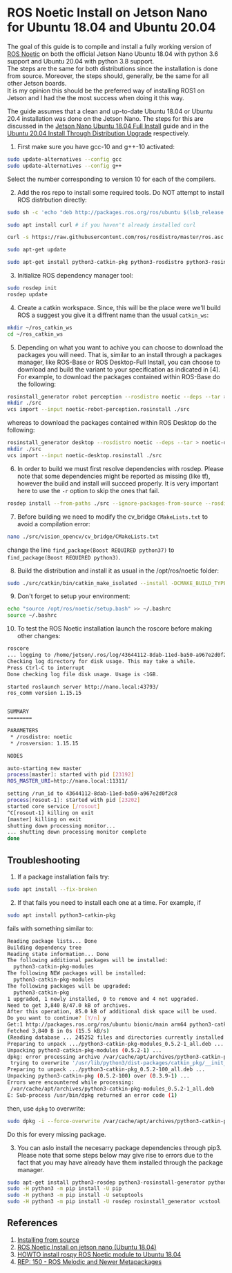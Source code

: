 # ROS Noetic Install on Jetson Nano for Ubuntu 18.04 and Ubuntu 20.04

The goal of this guide is to compile and install a fully working version of [ROS Noetic](http://wiki.ros.org/noetic) on both the official Jetson Nano Ubuntu 18.04 with python 3.6 support and Ubuntu 20.04 with python 3.8 support.\
The steps are the same for both distributions since the installation is done from source. Moreover, the steps should, generally, be the same for all other Jetson boards.\
It is my opinion this should be the preferred way of installing ROS1 on Jetson and I had the the most success when doing it this way.

The guide assumes that a clean and up-to-date Ubuntu 18.04 or Ubuntu 20.4 installation was done on the Jetson Nano. The steps for this are discussed in the [Jetson Nano Ubuntu 18.04 Full Install](jetson-nano-ubuntu-18-04-install.md) guide and in the [Ubuntu 20.04 Install Through Distribution Upgrade](jetson-nano-ubuntu-20-04-install.md) respectively.

1. First make sure you have gcc-10 and g++-10 activated:

```bash
sudo update-alternatives --config gcc
sudo update-alternatives --config g++
```

Select the number corresponding to version 10 for each of the compilers.

2. Add the ros repo to install some required tools. Do NOT attempt to install ROS distrbution directly:

```bash
sudo sh -c 'echo "deb http://packages.ros.org/ros/ubuntu $(lsb_release -sc) main" > /etc/apt/sources.list.d/ros-latest.list' ## add ros repo

sudo apt install curl # if you haven't already installed curl

curl -s https://raw.githubusercontent.com/ros/rosdistro/master/ros.asc | sudo apt-key add -

sudo apt-get update

sudo apt-get install python3-catkin-pkg python3-rosdistro python3-rosinstall-generator python3-rospkg python3-vcstools python3-vcstool python3-rosdep
```

3. Initialize ROS dependency manager tool:

```bash
sudo rosdep init
rosdep update
```
4. Create a catkin workspace. Since, this will be the place were we'll build ROS a suggest you give it a diffrent name than the usual `catkin_ws`:

```bash
mkdir ~/ros_catkin_ws
cd ~/ros_catkin_ws
```
5. Depending on what you want to achive you can choose to download the packages you will need. That is, similar to an install through a packages manager, like  ROS-Base or ROS Desktop-Full Install, you can choose to download and build the variant to your specification as indicated in [4].\
For example, to download the packages contained within ROS-Base do the following:

```bash
rosinstall_generator robot perception --rosdistro noetic --deps --tar > noetic-robot-perception.rosinstall
mkdir ./src
vcs import --input noetic-robot-perception.rosinstall ./src
```

whereas to download the packages contained within ROS Desktop do the following:

```bash
rosinstall_generator desktop --rosdistro noetic --deps --tar > noetic-desktop.rosinstall
mkdir ./src
vcs import --input noetic-desktop.rosinstall ./src
```

6. In order to build we must first resolve dependencies with rosdep. Please note that some dependencies might be reported as missing (like tf), however the build and install will succeed properly. It is very important here to use the `-r` option to skip the ones that fail.

```bash
rosdep install --from-paths ./src --ignore-packages-from-source --rosdistro noetic -y -r
```
7. Before building we need to modify the cv_bridge `CMakeLists.txt` to avoid a compilation error:

```bash
nano ./src/vision_opencv/cv_bridge/CMakeLists.txt
```

change the line `find_package(Boost REQUIRED python37)` to `find_package(Boost REQUIRED python3)`.

8. Build the distribution and install it as usual in the /opt/ros/noetic folder:

```bash
sudo ./src/catkin/bin/catkin_make_isolated --install -DCMAKE_BUILD_TYPE=Release -DPYTHON_EXECUTABLE=/usr/bin/python3 --install-space /opt/ros/noetic
```

9. Don't forget to setup your environment:

```bash
echo "source /opt/ros/noetic/setup.bash" >> ~/.bashrc
source ~/.bashrc
```

10. To test the ROS Noetic installation launch the roscore before making other changes:

```bash
roscore
... logging to /home/jetson/.ros/log/43644112-8dab-11ed-ba50-a967e2d0f2c8/roslaunch-nano-23182.log
Checking log directory for disk usage. This may take a while.
Press Ctrl-C to interrupt
Done checking log file disk usage. Usage is <1GB.

started roslaunch server http://nano.local:43793/
ros_comm version 1.15.15


SUMMARY
========

PARAMETERS
 * /rosdistro: noetic
 * /rosversion: 1.15.15

NODES

auto-starting new master
process[master]: started with pid [23192]
ROS_MASTER_URI=http://nano.local:11311/

setting /run_id to 43644112-8dab-11ed-ba50-a967e2d0f2c8
process[rosout-1]: started with pid [23202]
started core service [/rosout]
^C[rosout-1] killing on exit
[master] killing on exit
shutting down processing monitor...
... shutting down processing monitor complete
done
```

## Troubleshooting

1. If a package installation fails try:

```bash
sudo apt install --fix-broken
```

2. If that fails you need to install each one at a time. For example, if

```bash
sudo apt install python3-catkin-pkg
```
fails with something similar to:

```bash
Reading package lists... Done
Building dependency tree
Reading state information... Done
The following additional packages will be installed:
  python3-catkin-pkg-modules
The following NEW packages will be installed:
  python3-catkin-pkg-modules
The following packages will be upgraded:
  python3-catkin-pkg
1 upgraded, 1 newly installed, 0 to remove and 4 not upgraded.
Need to get 3,840 B/47.0 kB of archives.
After this operation, 85.0 kB of additional disk space will be used.
Do you want to continue? [Y/n] y
Get:1 http://packages.ros.org/ros/ubuntu bionic/main arm64 python3-catkin-pkg all 0.5.2-100 [3,840 B]
Fetched 3,840 B in 0s (15.5 kB/s)
(Reading database ... 245252 files and directories currently installed.)
Preparing to unpack .../python3-catkin-pkg-modules_0.5.2-1_all.deb ...
Unpacking python3-catkin-pkg-modules (0.5.2-1) ...
dpkg: error processing archive /var/cache/apt/archives/python3-catkin-pkg-modules_0.5.2-1_all.deb (--unpack):
 trying to overwrite '/usr/lib/python3/dist-packages/catkin_pkg/__init__.py', which is also in package python3-catkin-pkg 0.3.9-1
Preparing to unpack .../python3-catkin-pkg_0.5.2-100_all.deb ...
Unpacking python3-catkin-pkg (0.5.2-100) over (0.3.9-1) ...
Errors were encountered while processing:
 /var/cache/apt/archives/python3-catkin-pkg-modules_0.5.2-1_all.deb
E: Sub-process /usr/bin/dpkg returned an error code (1)
```
then, use `dpkg` to overwrite:

```bash
sudo dpkg -i --force-overwrite /var/cache/apt/archives/python3-catkin-pkg-modules_0.5.2-1_all.deb
```

Do this for every missing package.

3. You can aslo install the necesarry package dependencies through pip3. Please note that some steps below may give rise to errors due to the fact that you may have already have them installed through the package manager.

```bash
sudo apt-get install python3-rosdep python3-rosinstall-generator python3-vcstools build-essential libgtest-dev liborocos-kdl-dev
sudo -H python3 -m pip install -U pip
sudo -H python3 -m pip install -U setuptools
sudo -H python3 -m pip install -U rosdep rosinstall_generator vcstool
```

## References

1. [Installing from source](http://wiki.ros.org/Installation/Source)
2. [ROS Noetic Install on jetson nano (Ubuntu 18.04)](https://gist.github.com/Pyrestone/ef683aec160825eee5c252f22218ddb2)
3. [HOWTO install rospy ROS Noetic module to Ubuntu 18.04](https://vsbogd.github.io/coding/install-rospy-noetic-ubuntu-1804.html)
4. [REP:	150 - ROS Melodic and Newer Metapackages](https://www.ros.org/reps/rep-0150.html)
